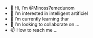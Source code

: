 - 👋 Hi, I’m @Minoss7emedunom
- 👀 I’m interested in intelligent artificiel
- 🌱 I’m currently learning thar
- 💞️ I’m looking to collaborate on ...
- 📫 How to reach me ...

<!---
Minoss7emedunom/Minoss7emedunom is a ✨ special ✨ repository because its `README.md` (this file) appears on your GitHub profile.
You can click the Preview link to take a look at your changes.
--->
